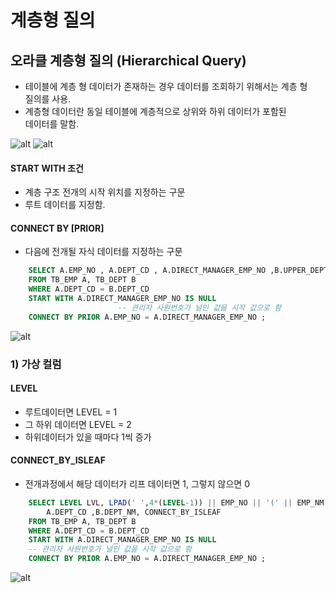 계층형 질의
============

## 오라클 계층형 질의 (Hierarchical Query)

* 테이블에 계층 형 데이터가 존재하는 경우 데이터를 조회하기 위해서는 계층 형  
  질의를 사용.
* 계층형 데이터란 동일 테이블에 계층적으로 상위와 하위 데이터가 포함된  
  데이터를 말함.

![alt](/assets/images/post/Database/sql/105.png)
![alt](/assets/images/post/Database/sql/106.png)

#### START WITH 조건

* 계층 구조 전개의 시작 위치를 지정하는 구문
* 루트 데이터를 지정함.

#### CONNECT BY [PRIOR]

* 다음에 전개될 자식 데이터를 지정하는 구문

```SQL
    SELECT A.EMP_NO , A.DEPT_CD , A.DIRECT_MANAGER_EMP_NO ,B.UPPER_DEPT_CD 
    FROM TB_EMP A, TB_DEPT B
    WHERE A.DEPT_CD = B.DEPT_CD 
    START WITH A.DIRECT_MANAGER_EMP_NO IS NULL 
                        -- 관리자 사원번호가 널인 값을 시작 값으로 함
    CONNECT BY PRIOR A.EMP_NO = A.DIRECT_MANAGER_EMP_NO ;
```

![alt](/assets/images/post/Database/sql/107.png)

### 1) 가상 컬럼

#### LEVEL

* 루트데이터면 LEVEL = 1 
* 그 하위 데이터면 LEVEL = 2
* 하위데이터가 있을 때마다 1씩 증가

#### CONNECT_BY_ISLEAF

* 전개과정에서 해당 데이터가 리프 데이터면 1, 그렇지 않으면 0

```SQL
    SELECT LEVEL LVL, LPAD(' ',4*(LEVEL-1)) || EMP_NO || '(' || EMP_NM || ')' AS "조직인원",
		A.DEPT_CD ,B.DEPT_NM, CONNECT_BY_ISLEAF 
    FROM TB_EMP A, TB_DEPT B
    WHERE A.DEPT_CD = B.DEPT_CD 
    START WITH A.DIRECT_MANAGER_EMP_NO IS NULL 
    -- 관리자 사원번호가 널인 값을 시작 값으로 함
    CONNECT BY PRIOR A.EMP_NO = A.DIRECT_MANAGER_EMP_NO ;
```

![alt](/assets/images/post/Database/sql/108.png)